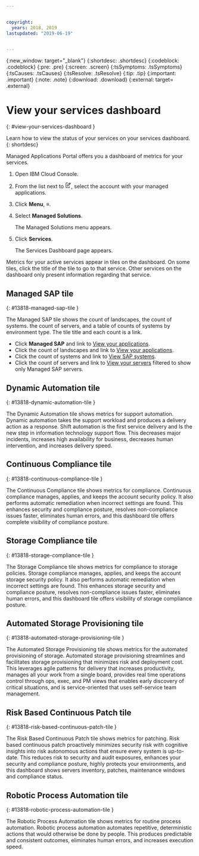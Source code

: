 ```yaml
---


copyright:
  years: 2018, 2019
lastupdated: "2019-06-19"


---
```


{:new_window: target="_blank"} 
{:shortdesc: .shortdesc} 
{:codeblock: .codeblock} 
{:pre: .pre} 
{:screen: .screen} 
{:tsSymptoms: .tsSymptoms} 
{:tsCauses: .tsCauses} 
{:tsResolve: .tsResolve} 
{:tip: .tip} 
{:important: .important} 
{:note: .note} 
{:download: .download} 
{:external: target= .external} 

# View your services dashboard
{: #view-your-services-dashboard } 

Learn how to view the status of your services on your services dashboard.
{: shortdesc} 

Managed Applications Portal offers you a dashboard of metrics for your
services.

1.  Open IBM Cloud Console.

2.  From the list next to <svg aria-label="pencil with paper"
    alt="pencil with paper" viewBox="0 0 32 32" width="16"
    height="16"><path d="M22 22v6H6V4h10V2H6a2 2 0 0 0-2 2v24a2 2 0 0
    0 2 2h16a2 2 0 0 0 2-2v-6z"/><path d="M29.537 5.76L26.24
    2.463a1.58 1.58 0 0 0-2.236 0L10 16.467V22h5.533L29.537 7.995a1.58
    1.58 0 0 0 0-2.235zM14.704 20H12v-2.704l9.44-9.441 2.705
    2.704zM25.56 9.145l-2.704-2.704 2.267-2.267 2.704
    2.704z"/></svg>, select the account with your managed
    applications.

3.  Click **Menu**, ≡.

4.  Select **Managed Solutions**.
    
    The Managed Solutions menu appears.

5.  Click **Services**.
    
    The Services Dashboard page appears.

Metrics for your active services appear in tiles on the dashboard. On
some tiles, click the title of the tile to go to that service. Other
services on the dashboard only present information regarding that
service.

## Managed SAP tile
{: #13818-managed-sap-tile } 

The Managed SAP tile shows the count of landscapes, the count of
systems. the count of servers, and a table of counts of systems by
environment type. The tile title and each count is a link.

  - Click **Managed SAP** and link to [View your
    applications](/docs/managed-solutions?topic=managed-solutions-view-your-applications "View your applications").
  - Click the count of landscapes and link to [View your
    applications](/docs/managed-solutions?topic=managed-solutions-view-your-applications "View your applications").
  - Click the count of systems and link to [View SAP
    systems](/docs/managed-solutions?topic=managed-solutions-view-sap-systems "View SAP systems").
  - Click the count of servers and link to [View your
    servers](/docs/managed-solutions?topic=managed-solutions-view-your-servers "View your servers") filtered to
    show only Managed SAP servers.

## Dynamic Automation tile
{: #13818-dynamic-automation-tile } 

The Dynamic Automation tile shows metrics for support automation.
Dynamic automation takes the support workload and produces a delivery
action as a response. Shift automation is the first service delivery and
Is the new step in information technology support flow. This decreases
major incidents, increases high availability for business, decreases
human intervention, and increases delivery speed.

## Continuous Compliance tile
{: #13818-continuous-compliance-tile } 

The Continuous Compliance tile shows metrics for compliance. Continuous
compliance manages, applies, and keeps the account security policy. It
also performs automatic remediation when incorrect settings are found.
This enhances security and compliance posture, resolves non-compliance
issues faster, eliminates human errors, and this dashboard tile offers
complete visibility of compliance posture.

## Storage Compliance tile
{: #13818-storage-compliance-tile } 

The Storage Compliance tile shows metrics for compliance to storage
policies. Storage compliance manages, applies, and keeps the account
storage security policy. It also performs automatic remediation when
incorrect settings are found. This enhances storage security and
compliance posture, resolves non-compliance issues faster, eliminates
human errors, and this dashboard tile offers visibility of storage
compliance posture.

## Automated Storage Provisioning tile
{: #13818-automated-storage-provisioning-tile } 

The Automated Storage Provisioning tile shows metrics for the automated
provisioning of storage. Automated storage provisioning streamlines and
facilitates storage provisioning that minimizes risk and deployment
cost. This leverages agile patterns for delivery that increases
productivity, manages all your work from a single board, provides real
time operations control through ops, exec, and PM views that enables
early discovery of critical situations, and is service-oriented that
uses self-service team management.

## Risk Based Continuous Patch tile
{: #13818-risk-based-continuous-patch-tile } 

The Risk Based Continuous Patch tile shows metrics for patching. Risk
based continuous patch proactively minimizes security risk with
cognitive insights into risk autonomous actions that ensure every system
is up-to-date. This reduces risk to security and audit exposures,
enhances your security and compliance posture, highly protects your
environments, and this dashboard shows servers inventory, patches,
maintenance windows and compliance status.

## Robotic Process Automation tile
{: #13818-robotic-process-automation-tile } 

The Robotic Process Automation tile shows metrics for routine process
automation. Robotic process automation automates repetitive,
deterministic actions that would otherwise be done by people. This
produces predictable and consistent outcomes, eliminates human errors,
and increases execution speed.
